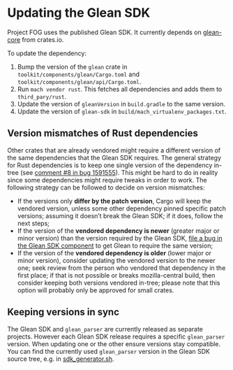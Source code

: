 # Updating the Glean SDK

Project FOG uses the published Glean SDK.
It currently depends on [glean-core] from crates.io.

[glean-core]: https://crates.io/crates/glean-core

To update the dependency:

1. Bump the version of the `glean` crate in
   `toolkit/components/glean/Cargo.toml` and `toolkit/components/glean/api/Cargo.toml`.
2. Run `mach vendor rust`.
   This fetches all dependencies and adds them to `third_pary/rust`.
3. Update the version of `gleanVersion` in `build.gradle` to the same version.
4. Update the version of `glean-sdk` in `build/mach_virtualenv_packages.txt`.

## Version mismatches of Rust dependencies

Other crates that are already vendored might require a different version of the same dependencies that the Glean SDK requires.
The general strategy for Rust dependencies is to keep one single version of the dependency in-tree
(see [comment #8 in bug 1591555](https://bugzilla.mozilla.org/show_bug.cgi?id=1591555#c8)).
This might be hard to do in reality since some dependencies might require tweaks in order to work.
The following strategy can be followed to decide on version mismatches:

* If the versions only **differ by the patch version**, Cargo will keep the vendored version,
  unless some other dependency pinned specific patch versions;
  assuming it doesn’t break the Glean SDK;
  if it does, follow the next steps;
* If the version of the **vendored dependency is newer** (greater major or minor version) than the version required by the Glean SDK,
  [file a bug in the Glean SDK component][glean-bug] to get Glean to require the same version;
* If the version of the **vendored dependency is older** (lower major or minor version), consider updating the vendored version to the newer one;
  seek review from the person who vendored that dependency in the first place;
  if that is not possible or breaks mozilla-central build, then consider keeping both versions vendored in-tree; please note that this option will probably only be approved for small crates.

## Keeping versions in sync

The Glean SDK and `glean_parser` are currently released as separate projects.
However each Glean SDK release requires a specific `glean_parser` version.
When updating one or the other ensure versions stay compatible.
You can find the currently used `glean_parser` version in the Glean SDK source tree, e.g. in [sdk_generator.sh].

[sdk_generator.sh]: https://github.com/mozilla/glean/blob/main/glean-core/ios/sdk_generator.sh#L28
[glean-bug]: https://bugzilla.mozilla.org/enter_bug.cgi?product=Data+Platform+and+Tools&component=Glean%3A+SDK&priority=P3&status_whiteboard=%5Btelemetry%3Aglean-rs%3Am%3F%5D
